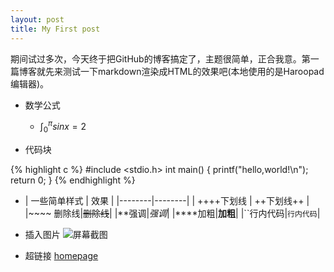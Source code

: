 ```yaml
---
layout: post
title: My First post
---
```


期间试过多次，今天终于把GitHub的博客搞定了，主题很简单，正合我意。第一篇博客就先来测试一下markdown渲染成HTML的效果吧(本地使用的是Haroopad编辑器)。

- 数学公式
	- $\int_0^\pi sinx = 2$

- 代码块

{% highlight c %}
#include <stdio.h>
int main()
{
	printf("hello,world!\n");
    return 0;
}
{% endhighlight %}

- | 一些简单样式 | 效果 |
|--------|--------|
|  ++++下划线      | ++下划线++       |
|\~\~\~\~ 删除线|~~删除线~~|
|**强调|*强调*|
|\*\*\*\*加粗|**加粗**|
|``行内代码|`行内代码`|

- 插入图片
![屏幕截图](/images/blog/2016-01-14-screen.png)

- 超链接
[homepage](http://xuliuchengxlc.github.io)